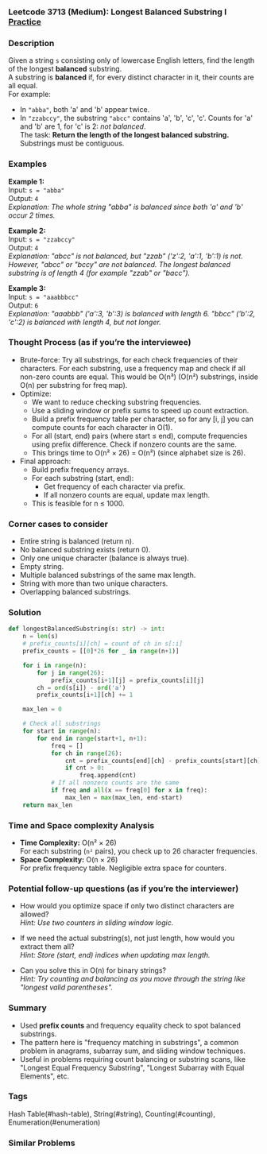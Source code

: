 ### Leetcode 3713 (Medium): Longest Balanced Substring I [Practice](https://leetcode.com/problems/longest-balanced-substring-i)

### Description  
Given a string `s` consisting only of lowercase English letters, find the length of the longest **balanced** substring.  
A substring is **balanced** if, for every distinct character in it, their counts are all equal.  
For example:  
- In `"abba"`, both 'a' and 'b' appear twice.  
- In `"zzabccy"`, the substring `"abcc"` contains 'a', 'b', 'c', 'c'. Counts for 'a' and 'b' are 1, for 'c' is 2: *not balanced*.  
The task: **Return the length of the longest balanced substring.** Substrings must be contiguous.

### Examples  

**Example 1:**  
Input: `s = "abba"`  
Output: `4`  
*Explanation: The whole string "abba" is balanced since both 'a' and 'b' occur 2 times.*

**Example 2:**  
Input: `s = "zzabccy"`  
Output: `4`  
*Explanation: "abcc" is not balanced, but "zzab" ('z':2, 'a':1, 'b':1) is not. However, "abcc" or "bccy" are not balanced. The longest balanced substring is of length 4 (for example "zzab" or "bacc").*

**Example 3:**  
Input: `s = "aaabbbcc"`  
Output: `6`  
*Explanation: "aaabbb" ('a':3, 'b':3) is balanced with length 6. "bbcc" ('b':2, 'c':2) is balanced with length 4, but not longer.*

### Thought Process (as if you’re the interviewee)  
- Brute-force: Try all substrings, for each check frequencies of their characters. For each substring, use a frequency map and check if all non-zero counts are equal. This would be O(n³) (O(n²) substrings, inside O(n) per substring for freq map).
- Optimize:  
  - We want to reduce checking substring frequencies.
  - Use a sliding window or prefix sums to speed up count extraction.  
  - Build a prefix frequency table per character, so for any [i, j] you can compute counts for each character in O(1).
  - For all (start, end) pairs (where start ≤ end), compute frequencies using prefix difference. Check if nonzero counts are the same.
  - This brings time to O(n² × 26) = O(n²) (since alphabet size is 26).
- Final approach:  
  - Build prefix frequency arrays.
  - For each substring (start, end):
    - Get frequency of each character via prefix.
    - If all nonzero counts are equal, update max length.
  - This is feasible for n ≤ 1000.

### Corner cases to consider  
- Entire string is balanced (return n).
- No balanced substring exists (return 0).
- Only one unique character (balance is always true).
- Empty string.
- Multiple balanced substrings of the same max length.
- String with more than two unique characters.
- Overlapping balanced substrings.

### Solution

```python
def longestBalancedSubstring(s: str) -> int:
    n = len(s)
    # prefix_counts[i][ch] = count of ch in s[:i]
    prefix_counts = [[0]*26 for _ in range(n+1)]

    for i in range(n):
        for j in range(26):
            prefix_counts[i+1][j] = prefix_counts[i][j]
        ch = ord(s[i]) - ord('a')
        prefix_counts[i+1][ch] += 1

    max_len = 0

    # Check all substrings
    for start in range(n):
        for end in range(start+1, n+1):
            freq = []
            for ch in range(26):
                cnt = prefix_counts[end][ch] - prefix_counts[start][ch]
                if cnt > 0:
                    freq.append(cnt)
            # If all nonzero counts are the same
            if freq and all(x == freq[0] for x in freq):
                max_len = max(max_len, end-start)
    return max_len
```

### Time and Space complexity Analysis  

- **Time Complexity:** O(n² × 26)  
  For each substring (`n²` pairs), you check up to 26 character frequencies.
- **Space Complexity:** O(n × 26)  
  For prefix frequency table. Negligible extra space for counters.

### Potential follow-up questions (as if you’re the interviewer)  

- How would you optimize space if only two distinct characters are allowed?  
  *Hint: Use two counters in sliding window logic.*

- If we need the actual substring(s), not just length, how would you extract them all?  
  *Hint: Store (start, end) indices when updating max length.*

- Can you solve this in O(n) for binary strings?  
  *Hint: Try counting and balancing as you move through the string like "longest valid parentheses".*

### Summary
- Used **prefix counts** and frequency equality check to spot balanced substrings.
- The pattern here is "frequency matching in substrings", a common problem in anagrams, subarray sum, and sliding window techniques.
- Useful in problems requiring count balancing or substring scans, like "Longest Equal Frequency Substring", "Longest Subarray with Equal Elements", etc.

### Tags
Hash Table(#hash-table), String(#string), Counting(#counting), Enumeration(#enumeration)

### Similar Problems
